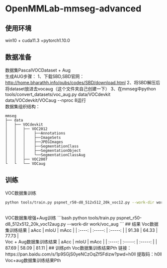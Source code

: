 # OpenMMLab-mmseg-advanced
## 使用环境
win10 + cuda11.3 +pytorch1.10.0
## 数据准备
数据集PascalVOCDataset + Aug
<br>
生成AUG步骤：
1、下载SBD,SBD官网：http://home.bharathh.info/pubs/codes/SBD/download.html
2、将SBD解压后将dataset放进去vocaug（这个文件夹自己创建一下）
3、在mmseg中python tools/convert_datasets/voc_aug.py data/VOCdevkit data/VOCdevkit/VOCaug --nproc 8运行
<br>数据集组织结构：
```shell
mmseg
├── data
│   ├── VOCdevkit
│   │   ├── VOC2012
│   │   │    ├──Annotations
│   │   │    ├──ImageSets
│   │   │    ├──JPEGImages
│   │   │    ├──SegmentationClass
│   │   │    ├──SegmentationObject
│   │   │    └──SegmentationClassAug
│   │   ├── VOC2007
└   └   └── VOCaug
```
## 训练
VOC数据集训练
```bash
python tools/train.py pspnet_r50-d8_512x512_20k_voc12.py --work-dir work/voc
```
<br>
VOC数据集增强+Aug训练
```bash
python tools/train.py pspnet_r50-d8_512x512_20k_voc12aug.py --work-dir work/voc_aug
```
## 结果
Voc数据集训练结果
|  aAcc  |   mIoU  |   mAcc  |
| :----: | :-----: | :-----: |
|  91.38 |  64.33  |  77.73  |
<br>Voc + Aug数据集训练结果
|  aAcc  |   mIoU  |   mAcc  |
| :----: | :-----: | :-----: |
|  87.69 |  58.09  |  81.11  |
## 训练pth
Voc数据集训练结果Pth
链接：https://pan.baidu.com/s/1p9SGjS0yeNCzOqZf5Fdizw?pwd=h0ll 
提取码：h0ll
<br>Voc+aug数据集训练结果Pth
